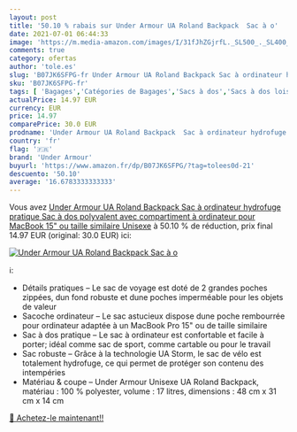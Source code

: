 ```yaml
---
layout: post
title: '50.10 % rabais sur Under Armour UA Roland Backpack  Sac à o'
date: 2021-07-01 06:44:33
image: 'https://m.media-amazon.com/images/I/31fJhZGjrfL._SL500_._SL400_.jpg'
comments: true
category: ofertas
author: 'tole.es'
slug: 'B07JK6SFPG-fr Under Armour UA Roland Backpack Sac à ordinateur hydrofuge...'
sku: 'B07JK6SFPG-fr'
tags: [ 'Bagages','Catégories de Bagages','Sacs à dos','Sacs à dos loisir','under armour', ]
actualPrice: 14.97 EUR
currency: EUR
price: 14.97
comparePrice: 30.0 EUR
prodname: 'Under Armour UA Roland Backpack  Sac à ordinateur hydrofuge pratique  Sac à dos polyvalent avec compartiment à ordinateur pour MacBook 15" ou taille similaire Unisexe'
country: 'fr'
flag: '🇫🇷'
brand: 'Under Armour'
buyurl: 'https://www.amazon.fr/dp/B07JK6SFPG/?tag=tolees0d-21'
descuento: '50.10'
average: '16.6783333333333'
---
```


Vous avez [Under Armour UA Roland Backpack  Sac à ordinateur hydrofuge pratique  Sac à dos polyvalent avec compartiment à ordinateur pour MacBook 15" ou taille similaire Unisexe](https://www.amazon.fr/dp/B07JK6SFPG/?tag=tolees0d-21)  à  50.10 % de réduction, prix final  14.97 EUR (original: 30.0 EUR) ici:

[![Under Armour UA Roland Backpack  Sac à o](https://m.media-amazon.com/images/I/31fJhZGjrfL._SL500_._SL400_.jpg)](https://www.amazon.fr/dp/B07JK6SFPG/?tag=tolees0d-21)

ℹ️:

- Détails pratiques – Le sac de voyage est doté de 2 grandes poches zippées, dun fond robuste et dune poches imperméable pour les objets de valeur
- Sacoche ordinateur – Le sac astucieux dispose dune poche rembourrée pour ordinateur adaptée à un MacBook Pro 15" ou de taille similaire
- Sac à dos pratique – Le sac à ordinateur est confortable et facile à porter; idéal comme sac de sport, comme cartable ou pour le travail
- Sac robuste – Grâce à la technologie UA Storm, le sac de vélo est totalement hydrofuge, ce qui permet de protéger son contenu des intempéries
- Matériau & coupe – Under Armour Unisexe UA Roland Backpack, matériau : 100 % polyester, volume : 17 litres, dimensions : 48 cm x 31 cm x 14 cm

[🛒 Achetez-le maintenant!!](https://www.amazon.fr/dp/B07JK6SFPG/?tag=tolees0d-21)
